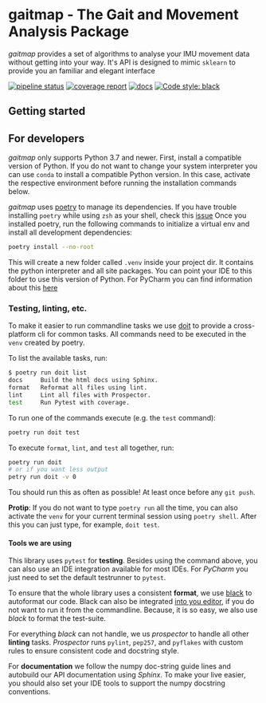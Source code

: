 # gaitmap - The Gait and Movement Analysis Package

*gaitmap* provides a set of algorithms to analyse your IMU movement data without getting into your way.
It's API is designed to mimic `sklearn` to provide you an familiar and elegant interface


[![pipeline status](https://mad-srv.informatik.uni-erlangen.de/newgaitpipeline/gaitmap/badges/master/pipeline.svg)](https://mad-srv.informatik.uni-erlangen.de/newgaitpipeline/gaitmap/-/commits/master)
[![coverage report](https://mad-srv.informatik.uni-erlangen.de/newgaitpipeline/gaitmap/badges/master/coverage.svg)](https://mad-srv.informatik.uni-erlangen.de/newgaitpipeline/gaitmap/-/commits/master)
[![docs](https://img.shields.io/badge/docs-online-green.svg)](http://newgaitpipeline.mad-pages.informatik.uni-erlangen.de/gaitmap/README.html)
[![Code style: black](https://img.shields.io/badge/code%20style-black-000000.svg)](https://github.com/psf/black)

## Getting started

## For developers

*gaitmap* only supports Python 3.7 and newer.
First, install a compatible version of Python.
If you do not want to change your system interpreter you can use `conda` to install a compatible Python version.
In this case, activate the respective environment before running the installation commands below. 

*gaitmap* uses [poetry](https://python-poetry.org) to manage its dependencies.
If you have trouble installing `poetry` while using `zsh` as your shell, check this [issue](https://github.com/python-poetry/poetry/issues/507)
Once you installed poetry, run the following commands to initialize a virtual env and install all development dependencies:

```bash
poetry install --no-root
```

This will create a new folder called `.venv` inside your project dir.
It contains the python interpreter and all site packages.
You can point your IDE to this folder to use this version of Python.
For PyCharm you can find information about this [here](https://www.jetbrains.com/help/pycharm/configuring-python-interpreter.html)

### Testing, linting, etc.

To make it easier to run commandline tasks we use [doit](https://pydoit.org/contents.html) to provide a cross-platform 
cli for common tasks.
All commands need to be executed in the `venv` created by poetry.

To list the available tasks, run:

```bash
$ poetry run doit list
docs     Build the html docs using Sphinx.
format   Reformat all files using lint.
lint     Lint all files with Prospector.
test     Run Pytest with coverage.
```

To run one of the commands execute (e.g. the `test` command):
```bash
poetry run doit test
```

To execute `format`, `lint`, and `test` all together, run:
```bash
poetry run doit
# or if you want less output
petry run doit -v 0
```

Tou should run this as often as possible!
At least once before any `git push`.

**Protip**: If you do not want to type `poetry run` all the time, you can also activate the `venv` for your current
terminal session using `poetry shell`.
After this you can just type, for example, `doit test`.

#### Tools we are using

This library uses `pytest` for **testing**. Besides using the command above, you can also use an IDE integration available
for most IDEs.
For *PyCharm* you just need to set the default testrunner to `pytest`.

To ensure that the whole library uses a consistent **format**, we use [black](https://github.com/psf/black) to
autoformat our code.
Black can also be integrated [into you editor](https://black.readthedocs.io/en/stable/editor_integration.html), if you
do not want to run it from the commandline.
Because, it is so easy, we also use *black* to format the test-suite.

For everything *black* can not handle, we us *prospector* to handle all other **linting** tasks.
*Prospector* runs `pylint`, `pep257`, and `pyflakes` with custom rules to ensure consistent code and docstring style.

For **documentation** we follow the numpy doc-string guide lines and autobuild our API documentation using *Sphinx*.
To make your live easier, you should also set your IDE tools to support the numpy docstring conventions.
